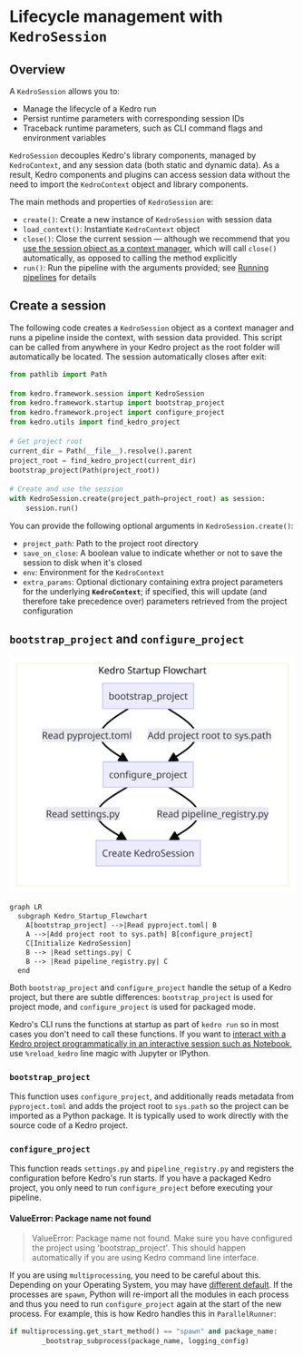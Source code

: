 # Lifecycle management with `KedroSession`

## Overview
A `KedroSession` allows you to:

* Manage the lifecycle of a Kedro run
* Persist runtime parameters with corresponding session IDs
* Traceback runtime parameters, such as CLI command flags and environment variables

`KedroSession` decouples Kedro's library components, managed by `KedroContext`, and any session data (both static and dynamic data). As a result, Kedro components and plugins can access session data without the need to import the `KedroContext` object and library components.

The main methods and properties of `KedroSession` are:

- `create()`: Create a new instance of ``KedroSession`` with  session data
- `load_context()`: Instantiate `KedroContext` object
- `close()`: Close the current session — although we recommend that you [use the session object as a context manager](#create-a-session), which will call `close()` automatically, as opposed to calling the method explicitly
- `run()`: Run the pipeline with the arguments provided; see  [Running pipelines](../build/run_a_pipeline.md) for details


## Create a session

The following code creates a `KedroSession` object as a context manager and runs a pipeline inside the context, with session data provided. This script can be called from anywhere in your Kedro project as the root folder will automatically be located. The session automatically closes after exit:

```python
from pathlib import Path

from kedro.framework.session import KedroSession
from kedro.framework.startup import bootstrap_project
from kedro.framework.project import configure_project
from kedro.utils import find_kedro_project

# Get project root
current_dir = Path(__file__).resolve().parent
project_root = find_kedro_project(current_dir)
bootstrap_project(Path(project_root))

# Create and use the session
with KedroSession.create(project_path=project_root) as session:
    session.run()
```

You can provide the following optional arguments in `KedroSession.create()`:

- `project_path`: Path to the project root directory
- `save_on_close`: A boolean value to indicate whether or not to save the session to disk when it's closed
- `env`: Environment for the `KedroContext`
- `extra_params`: Optional dictionary containing extra project parameters
for the underlying **`KedroContext`**; if specified, this will update (and therefore take precedence over) parameters retrieved from the project configuration

## `bootstrap_project` and `configure_project`

![General overview diagram for KedroSession creation](../meta/images/kedro-session-creation.png)

```mermaid
graph LR
  subgraph Kedro_Startup_Flowchart
    A[bootstrap_project] -->|Read pyproject.toml| B
    A -->|Add project root to sys.path| B[configure_project]
    C[Initialize KedroSession]
    B --> |Read settings.py| C
    B --> |Read pipeline_registry.py| C
  end
```

Both `bootstrap_project` and `configure_project` handle the setup of a Kedro project, but there are subtle differences: `bootstrap_project` is used for project mode, and `configure_project` is used for packaged mode.

Kedro's CLI runs the functions at startup as part of `kedro run` so in most cases you don't need to call these functions. If you want to [interact with a Kedro project programmatically in an interactive session such as Notebook](../integrations-and-plugins/notebooks_and_ipython/kedro_and_notebooks.md#reload_kedro-line-magic), use `%reload_kedro` line magic with Jupyter or IPython.

### `bootstrap_project`

This function uses `configure_project`, and additionally reads metadata from `pyproject.toml` and adds the project root to `sys.path` so the project can be imported as a Python package. It is typically used to work directly with the source code of a Kedro project.

### `configure_project`

This function reads `settings.py` and `pipeline_registry.py` and registers the configuration before Kedro's run starts. If you have a packaged Kedro project, you only need to run `configure_project` before executing your pipeline.

#### ValueError: Package name not found
> ValueError: Package name not found. Make sure you have configured the project using 'bootstrap_project'. This should happen automatically if you are using Kedro command line interface.

If you are using `multiprocessing`, you need to be careful about this. Depending on your Operating System, you may have [different default](https://docs.python.org/3/library/multiprocessing.html#contexts-and-start-methods). If the processes are `spawn`, Python will re-import all the modules in each process and thus you need to run `configure_project` again at the start of the new process. For example, this is how Kedro handles this in `ParallelRunner`:
```python
if multiprocessing.get_start_method() == "spawn" and package_name:
        _bootstrap_subprocess(package_name, logging_config)
```
